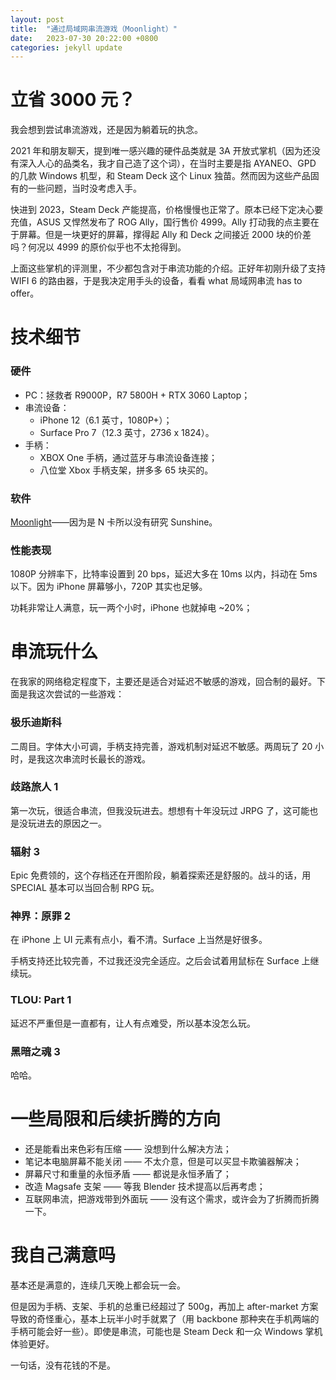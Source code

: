 ```yaml
---
layout: post
title:  "通过局域网串流游戏（Moonlight）"
date:   2023-07-30 20:22:00 +0800
categories: jekyll update
---
```


# 立省 3000 元？

我会想到尝试串流游戏，还是因为躺着玩的执念。

2021 年和朋友聊天，提到唯一感兴趣的硬件品类就是 3A 开放式掌机（因为还没有深入人心的品类名，我才自己造了这个词），在当时主要是指 AYANEO、GPD 的几款 Windows 机型，和 Steam Deck 这个 Linux 独苗。然而因为这些产品固有的一些问题，当时没考虑入手。

快进到 2023，Steam Deck 产能提高，价格慢慢也正常了。原本已经下定决心要充值，ASUS 又悍然发布了 ROG Ally，国行售价 4999。Ally 打动我的点主要在于屏幕。但是一块更好的屏幕，撑得起 Ally 和 Deck 之间接近 2000 块的价差吗？何况以 4999 的原价似乎也不太抢得到。

上面这些掌机的评测里，不少都包含对于串流功能的介绍。正好年初刚升级了支持 WIFI 6 的路由器，于是我决定用手头的设备，看看 what 局域网串流 has to offer。

# 技术细节

### 硬件

- PC：拯救者 R9000P，R7 5800H + RTX 3060 Laptop；
- 串流设备：
    - iPhone 12（6.1 英寸，1080P+）；
    - Surface Pro 7（12.3 英寸，2736 x 1824）。
- 手柄：
    - XBOX One 手柄，通过蓝牙与串流设备连接；
    - 八位堂 Xbox 手柄支架，拼多多 65 块买的。

### 软件

[Moonlight](https://moonlight-stream.org/)——因为是 N 卡所以没有研究 Sunshine。

### 性能表现

1080P 分辨率下，比特率设置到 20 bps，延迟大多在 10ms 以内，抖动在 5ms 以下。因为 iPhone 屏幕够小，720P 其实也足够。

功耗非常让人满意，玩一两个小时，iPhone 也就掉电 ~20%；

# 串流玩什么

在我家的网络稳定程度下，主要还是适合对延迟不敏感的游戏，回合制的最好。下面是我这次尝试的一些游戏：

### 极乐迪斯科

二周目。字体大小可调，手柄支持完善，游戏机制对延迟不敏感。两周玩了 20 小时，是我这次串流时长最长的游戏。

### 歧路旅人 1

第一次玩，很适合串流，但我没玩进去。想想有十年没玩过 JRPG 了，这可能也是没玩进去的原因之一。

### 辐射 3

Epic 免费领的，这个存档还在开图阶段，躺着探索还是舒服的。战斗的话，用 SPECIAL 基本可以当回合制 RPG 玩。

### 神界：原罪 2

在 iPhone 上 UI 元素有点小，看不清。Surface 上当然是好很多。

手柄支持还比较完善，不过我还没完全适应。之后会试着用鼠标在 Surface 上继续玩。

### TLOU: Part 1

延迟不严重但是一直都有，让人有点难受，所以基本没怎么玩。

### 黑暗之魂 3

哈哈。

# 一些局限和后续折腾的方向

- 还是能看出来色彩有压缩 —— 没想到什么解决方法；
- 笔记本电脑屏幕不能关闭 —— 不太介意，但是可以买显卡欺骗器解决；
- 屏幕尺寸和重量的永恒矛盾 —— 都说是永恒矛盾了；
- 改造 Magsafe 支架 —— 等我 Blender 技术提高以后再考虑；
- 互联网串流，把游戏带到外面玩 —— 没有这个需求，或许会为了折腾而折腾一下。

# 我自己满意吗

基本还是满意的，连续几天晚上都会玩一会。

但是因为手柄、支架、手机的总重已经超过了 500g，再加上 after-market 方案导致的奇怪重心，基本上玩半小时手就累了（用 backbone 那种夹在手机两端的手柄可能会好一些）。即使是串流，可能也是 Steam Deck 和一众 Windows 掌机体验更好。

一句话，没有花钱的不是。
